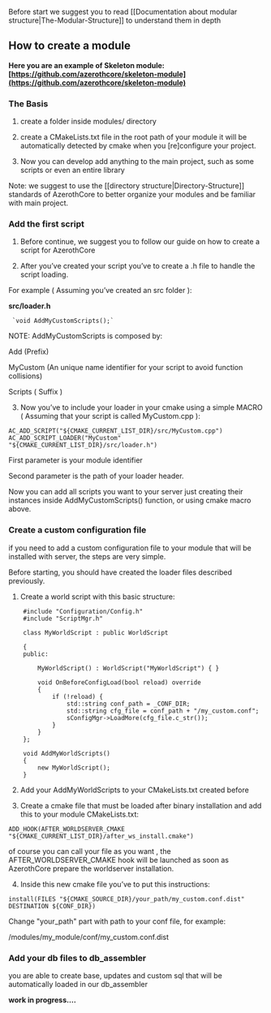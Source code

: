 Before start we suggest you to read [[Documentation about modular structure|The-Modular-Structure]] to understand them in depth

## **How to create a module**

**Here you are an example of Skeleton module: [https://github.com/azerothcore/skeleton-module](https://github.com/azerothcore/skeleton-module)**

### **The Basis**

1. create a folder inside modules/ directory

2. create a CMakeLists.txt file in the root path of your module
it will be automatically detected by cmake when you [re]configure your project.

3. Now you can develop add anything to the main project, such as some scripts or 
even an entire library

Note: we suggest to use the [[directory structure|Directory-Structure]] standards of AzerothCore to better organize your modules and be familiar with main project.

### **Add the first script**

1. Before continue, we suggest you to follow our guide on how to create a script for AzerothCore

2. After you’ve created your script you’ve to create a .h file to handle the script loading.

  For example ( Assuming you’ve created an src folder ):

  **src/loader.h**

     `void AddMyCustomScripts();`

  NOTE: AddMyCustomScripts is composed by: 

  Add (Prefix)

  MyCustom (An unique name identifier for your script to avoid function collisions)

  Scripts ( Suffix )

3. Now you’ve to include your loader in your cmake using a simple MACRO ( Assuming that your script is called MyCustom.cpp ):

```
AC_ADD_SCRIPT("${CMAKE_CURRENT_LIST_DIR}/src/MyCustom.cpp")
AC_ADD_SCRIPT_LOADER("MyCustom" "${CMAKE_CURRENT_LIST_DIR}/src/loader.h")
```

First parameter is your module identifier

Second parameter is the path of your loader header. 

Now you can add all scripts you want to your server just creating their instances inside AddMyCustomScripts() function, or using cmake macro above.

### **Create a custom configuration file**

if you need to add a custom configuration file to your module that will be installed with server, the steps are very simple.

Before starting, you should have created the loader files described previously.

1. Create a world script with this basic structure:


```
    #include "Configuration/Config.h"
    #include "ScriptMgr.h"

    class MyWorldScript : public WorldScript

    {
    public:

        MyWorldScript() : WorldScript("MyWorldScript") { }

        void OnBeforeConfigLoad(bool reload) override
        {
            if (!reload) {
                std::string conf_path = _CONF_DIR;
                std::string cfg_file = conf_path + "/my_custom.conf";
                sConfigMgr->LoadMore(cfg_file.c_str());
            }
        }
    };

    void AddMyWorldScripts()
    {
        new MyWorldScript();
    }
```

2. Add your AddMyWorldScripts to your CMakeLists.txt created before

3. Create a cmake file that must be loaded after binary installation and add this to your module CMakeLists.txt:

  ```
  ADD_HOOK(AFTER_WORLDSERVER_CMAKE "${CMAKE_CURRENT_LIST_DIR}/after_ws_install.cmake")
  ```

  of course you can call your file as you want , the AFTER_WORLDSERVER_CMAKE hook will be launched as soon as AzerothCore prepare the worldserver installation.

4. Inside this new cmake file you’ve to put this instructions:

```
install(FILES "${CMAKE_SOURCE_DIR}/your_path/my_custom.conf.dist" DESTINATION ${CONF_DIR})
```

Change "your_path" part with path to your conf file, for example:

/modules/my_module/conf/my_custom.conf.dist

### **Add your db files to db_assembler**

you are able to create base, updates and custom sql that will be automatically loaded in our db_assembler

**work in progress….**
